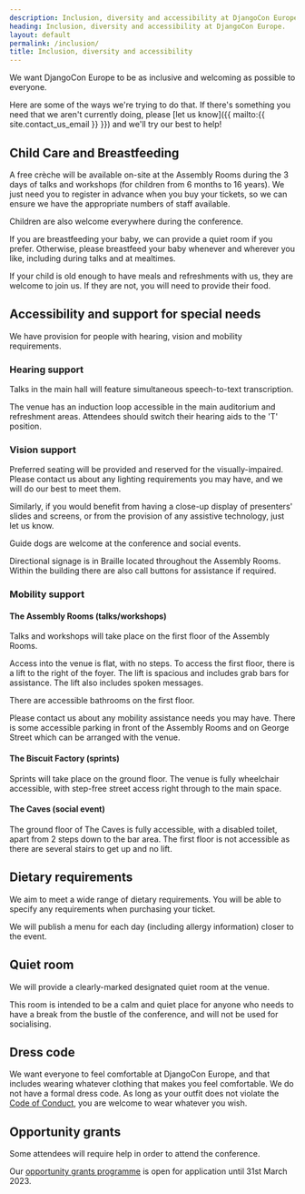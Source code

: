 ```yaml
---
description: Inclusion, diversity and accessibility at DjangoCon Europe.
heading: Inclusion, diversity and accessibility at DjangoCon Europe.
layout: default
permalink: /inclusion/
title: Inclusion, diversity and accessibility
---
```


We want DjangoCon Europe to be as inclusive and welcoming as possible to everyone.

Here are some of the ways we're trying to do that. If there's something you need that
we aren't currently doing, please [let us know]({{ mailto:{{ site.contact_us_email }} }}) and we'll try our best to help!


## Child Care and Breastfeeding

A free crèche will be available on-site at the Assembly Rooms during the 3 days of
talks and workshops (for children from 6 months to 16 years).  We just need you to register in advance
when you buy your tickets, so we can ensure we have the appropriate numbers of staff available.

Children are also welcome everywhere during the conference.

If you are breastfeeding your baby, we can provide a quiet room if you prefer. Otherwise, please breastfeed your baby whenever and wherever you like, including during talks and at mealtimes.

If your child is old enough to have meals and refreshments with us, they are welcome to join us. If they are not, you will need to provide their food.


## Accessibility and support for special needs

We have provision for people with hearing, vision and mobility requirements.

### Hearing support

Talks in the main hall will feature simultaneous speech-to-text transcription.

The venue has an induction loop accessible in the main auditorium and refreshment areas.  Attendees should switch their hearing aids to the 'T' position.


### Vision support

Preferred seating will be provided and reserved for the visually-impaired. Please contact us about any lighting requirements you may have, and we will do our best to meet them.

Similarly, if you would benefit from having a close-up display of presenters' slides and screens, or from the provision of any assistive technology, just let us know.

Guide dogs are welcome at the conference and social events.

Directional signage is in Braille located throughout the Assembly Rooms. 
Within the building there are also call buttons for assistance if required.

### Mobility support

#### The Assembly Rooms (talks/workshops)
Talks and workshops will take place on the first floor of the Assembly Rooms.  

Access into the venue is flat, with no steps.  To access the first floor, there is a lift to the right of the foyer. The lift is spacious and includes grab bars for assistance. The lift also includes spoken messages.

There are accessible bathrooms on the first floor.

Please contact us about any mobility assistance needs you may have. There is some accessible parking in front of the Assembly Rooms and on George Street which can be 
arranged with the venue.

#### The Biscuit Factory (sprints)

Sprints will take place on the ground floor.  The venue is fully wheelchair accessible, with step-free street access right through to the main space. 

#### The Caves (social event)

The ground floor of The Caves is fully accessible, with a disabled toilet, apart from 2 steps down to the bar area. The first floor is not accessible as there are several stairs to get up and no lift.


## Dietary requirements

We aim to meet a wide range of dietary requirements.  You will be able to specify any requirements
when purchasing your ticket.  

We will publish a menu for each day (including allergy information) closer to the event.

## Quiet room

We will provide a clearly-marked designated quiet room at the venue.

This room is intended to be a calm and quiet place for anyone who needs to have a break from the bustle of the conference, and will not be used for socialising.

## Dress code

We want everyone to feel comfortable at DjangoCon Europe, and that includes wearing
whatever clothing that makes you feel comfortable.  We do not have a formal dress code. 
As long as your outfit does not violate the [Code of Conduct](/code-of-conduct), you are welcome to wear whatever you wish.

## Opportunity grants

Some attendees will require help in order to attend the conference. 

Our [opportunity grants programme](/opportunity-grants) is open for application until 31st March 2023.

